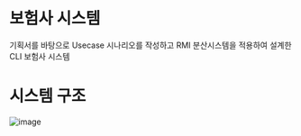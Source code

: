# 보험사 시스템

기획서를 바탕으로 Usecase 시나리오를 작성하고 RMI 분산시스템을 적용하여 설계한 CLI 보험사 시스템

# 시스템 구조

![image](https://github.com/dtd1614/Insurance-system/assets/116648310/7d21da11-c62c-4703-96ce-f203f37a5aa7)
